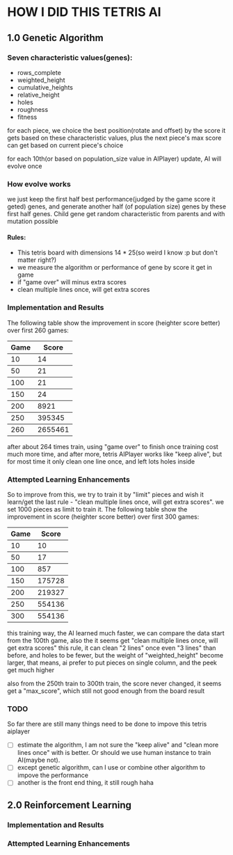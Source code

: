 # HOW I DID THIS TETRIS AI

## 1.0 Genetic Algorithm

### Seven characteristic values(genes):

- rows_complete
- weighted_height
- cumulative_heights
- relative_height
- holes
- roughness
- fitness

for each piece, we choice the best position(rotate and offset) by the score it gets based on these characteristic values, plus the next piece's max score can get based on current piece's choice

for each 10th(or based on population_size value in AIPlayer) update, AI will evolve once

### How evolve works

we just keep the first half best performance(judged by the game score it geted) genes, and generate another half (of population size) genes by these first half genes. Child gene get random characteristic from parents and with mutation possible


#### Rules:

* This tetris board with dimensions 14 * 25(so weird I know :p but don't matter right?)
* we measure the algorithm or performance of gene by score it get in game
* if "game over" will minus extra scores
* clean multiple lines once, will get extra scores

### Implementation and Results

The following table show the improvement in score (heighter score better) over first 260 games:

<table>
  <thead>
    <tr>
      <th>Game</th>
      <th>Score</th>
    </tr>
  </thead>
  <tbody>
    <tr>
      <td>10</td>
      <td>14</td>
    </tr>
  </tbody>
  <tbody>
    <tr>
      <td>50</td>
      <td>21</td>
    </tr>
  </tbody>
  <tbody>
    <tr>
      <td>100</td>
      <td>21</td>
    </tr>
  </tbody>
  <tbody>
    <tr>
      <td>150</td>
      <td>24</td>
    </tr>
  </tbody>
  <tbody>
    <tr>
      <td>200</td>
      <td>8921</td>
    </tr>
  </tbody>
  <tbody>
    <tr>
      <td>250</td>
      <td>395345</td>
    </tr>
  </tbody>
  <tbody>
    <tr>
      <td>260</td>
      <td>2655461</td>
    </tr>
  </tbody>
</table>

after about 264 times train, using "game over" to finish once training cost much more time, and after more, tetris AIPlayer works like "keep alive", but for most time it only clean one line once, and left lots holes inside

### Attempted Learning Enhancements

So to improve from this, we try to train it by "limit" pieces and wish it learn/get the last rule - "clean multiple lines once, will get extra scores". we set 1000 pieces as limit to train it. The following table show the improvement in score (heighter score better) over first 300 games:

<table>
  <thead>
    <tr>
      <th>Game</th>
      <th>Score</th>
    </tr>
  </thead>
  <tbody>
    <tr>
      <td>10</td>
      <td>10</td>
    </tr>
  </tbody>
  <tbody>
    <tr>
      <td>50</td>
      <td>17</td>
    </tr>
  </tbody>
  <tbody>
    <tr>
      <td>100</td>
      <td>857</td>
    </tr>
  </tbody>
  <tbody>
    <tr>
      <td>150</td>
      <td>175728</td>
    </tr>
  </tbody>
  <tbody>
    <tr>
      <td>200</td>
      <td>219327</td>
    </tr>
  </tbody>
  <tbody>
    <tr>
      <td>250</td>
      <td>554136</td>
    </tr>
  </tbody>
  <tbody>
    <tr>
      <td>300</td>
      <td>554136</td>
    </tr>
  </tbody>
</table>

this training way, the AI learned much faster, we can compare the data start from the 100th game, also the it seems get "clean multiple lines once, will get extra scores" this rule, it can clean "2 lines" once even "3 lines" than before, and holes to be fewer, but the weight of "weighted_height" become larger, that means, ai prefer to put pieces on single column, and the peek get much higher

also from the 250th train to 300th train, the score never changed, it seems get a "max_score", which still not good enough from the board result

### TODO

So far there are still many things need to be done to impove this tetris aiplayer

- [ ] estimate the algorithm, I am not sure the "keep alive" and "clean more lines once" with is better. Or should we use human instance to train AI(maybe not).
- [ ] except genetic algorithm, can I use or combine other algorithm to impove the performance
- [ ] another is the front end thing, it still rough haha

## 2.0 Reinforcement Learning

### Implementation and Results
### Attempted Learning Enhancements

